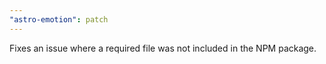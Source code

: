 ```yaml
---
"astro-emotion": patch
---
```


Fixes an issue where a required file was not included in the NPM package.
